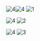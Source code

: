 
 
![4](https://github.com/las-7-maravillas-del-mundo-moderno/las-7-maravillas-del-mundo-moderno.github.io/assets/145174802/5c3b7e9c-9c79-49bf-836e-3e0e0848f3cd)![4](https://github.com/las-7-maravillas-del-mundo-moderno/las-7-maravillas-del-mundo-moderno.github.io/assets/145174802/5c3b7e9c-9c79-49bf-836e-3e0e0848f3cd)      ![1](https://github.com/las-7-maravillas-del-mundo-moderno/las-7-maravillas-del-mundo-moderno.github.io/assets/145174802/33bd5936-03c2-4988-b3db-dbc25619b4a7)

 ![4](https://github.com/las-7-maravillas-del-mundo-moderno/las-7-maravillas-del-mundo-moderno.github.io/assets/145174802/5c3b7e9c-9c79-49bf-836e-3e0e0848f3cd)       ![2](https://github.com/las-7-maravillas-del-mundo-moderno/las-7-maravillas-del-mundo-moderno.github.io/assets/145174802/cb2ad0fd-066e-4a71-b5b5-29ed123c8ea6)

 ![4](https://github.com/las-7-maravillas-del-mundo-moderno/las-7-maravillas-del-mundo-moderno.github.io/assets/145174802/5c3b7e9c-9c79-49bf-836e-3e0e0848f3cd)       ![3](https://github.com/las-7-maravillas-del-mundo-moderno/las-7-maravillas-del-mundo-moderno.github.io/assets/145174802/1ccedb58-409d-4c6d-8006-390a064d34de)
